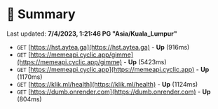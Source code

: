 # 📖 Summary
Last updated: **7/4/2023, 1:21:46 PG "Asia/Kuala_Lumpur"**

- `GET` [https://hst.aytea.ga](https://hst.aytea.ga) - **Up** (916ms)
- `GET` [https://memeapi.cyclic.app/gimme](https://memeapi.cyclic.app/gimme) - **Up** (5423ms)
- `GET` [https://memeapi.cyclic.app](https://memeapi.cyclic.app) - **Up** (1170ms)
- `GET` [https://klik.ml/health](https://klik.ml/health) - **Up** (1124ms)
- `GET` [https://dumb.onrender.com](https://dumb.onrender.com) - **Up** (804ms)
